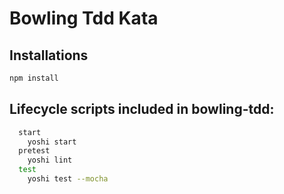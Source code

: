 
# Bowling Tdd Kata

## Installations
```bash
npm install
```
## Lifecycle scripts included in bowling-tdd:
```bash
  start
    yoshi start
  pretest
    yoshi lint
  test
    yoshi test --mocha
```
